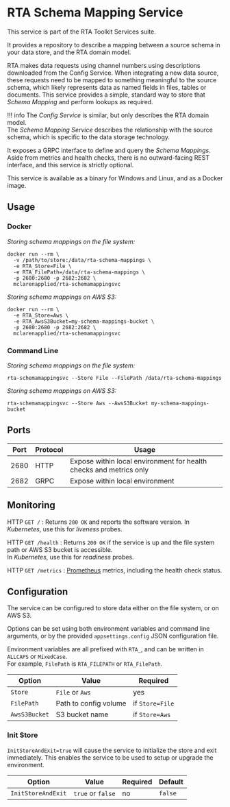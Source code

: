 # RTA Schema Mapping Service

This service is part of the RTA Toolkit Services suite.

It provides a repository to describe a mapping between a source schema in your data store, and the RTA domain model.

RTA makes data requests using channel numbers using descriptions downloaded from the Config Service.
When integrating a new data source, these requests need to be mapped to something meaningful to the source schema, which likely represents data as named fields in files, tables or documents.
This service provides a simple, standard way to store that _Schema Mapping_ and perform lookups as required.

!!! info
    The _Config Service_ is similar, but only describes the RTA domain model.  
    The _Schema Mapping Service_ describes the relationship with the source schema, which is specific to the data storage technology.

It exposes a GRPC interface to define and query the _Schema Mappings_.
Aside from metrics and health checks, there is no outward-facing REST interface, and this service is strictly optional.

This service is available as a binary for Windows and Linux, and as a Docker image.

## Usage

### Docker

_Storing schema mappings on the file system:_
```
docker run --rm \
  -v /path/to/store:/data/rta-schema-mappings \
  -e RTA_Store=File \
  -e RTA_FilePath=/data/rta-schema-mappings \
  -p 2680:2680 -p 2682:2682 \
  mclarenapplied/rta-schemamappingsvc
```

_Storing schema mappings on AWS S3:_
```
docker run --rm \
  -e RTA_Store=Aws \
  -e RTA_AwsS3Bucket=my-schema-mappings-bucket \
  -p 2680:2680 -p 2682:2682 \
  mclarenapplied/rta-schemamappingsvc
```

### Command Line

_Storing schema mappings on the file system:_
```
rta-schemamappingsvc --Store File --FilePath /data/rta-schema-mappings
```

_Storing schema mappings on AWS S3:_
```
rta-schemamappingsvc --Store Aws --AwsS3Bucket my-schema-mappings-bucket
```

## Ports

| Port | Protocol   | Usage                                                              |
|------|------------|--------------------------------------------------------------------|
| 2680 | HTTP       | Expose within local environment for health checks and metrics only |
| 2682 | GRPC       | Expose within local environment                                    |

## Monitoring

HTTP `GET /`
: Returns `200 OK` and reports the software version.
  In _Kubernetes_, use this for _liveness_ probes.

HTTP `GET /health`
: Returns `200 OK` if the service is up and the file system path or AWS S3 bucket is accessible.  
  In _Kubernetes_, use this for _readiness_ probes.

HTTP `GET /metrics`
: [Prometheus](https://prometheus.io/) metrics, including the health check status.

## Configuration

The service can be configured to store data either on the file system, or on AWS S3.

Options can be set using both environment variables and command line arguments, or by the provided `appsettings.config` JSON configuration file.

Environment variables are all prefixed with `RTA_`, and can be written in `ALLCAPS` or `MixedCase`.  
For example, `FilePath` is `RTA_FILEPATH` or `RTA_FilePath`.

| Option               | Value                       | Required        |
|----------------------|-----------------------------|-----------------|
| `Store`              | `File` or `Aws`             | yes             |             
| `FilePath`           | Path to config volume       | if `Store=File` |
| `AwsS3Bucket`        | S3 bucket name              | if `Store=Aws`  |

### Init Store

`InitStoreAndExit=true` will cause the service to initialize the store and exit immediately.
This enables the service to be used to setup or upgrade the environment.

| Option               | Value                       |Required | Default |
|----------------------|-----------------------------|---------|---------|
| `InitStoreAndExit`   | `true` or `false`           | no      | `false` |
